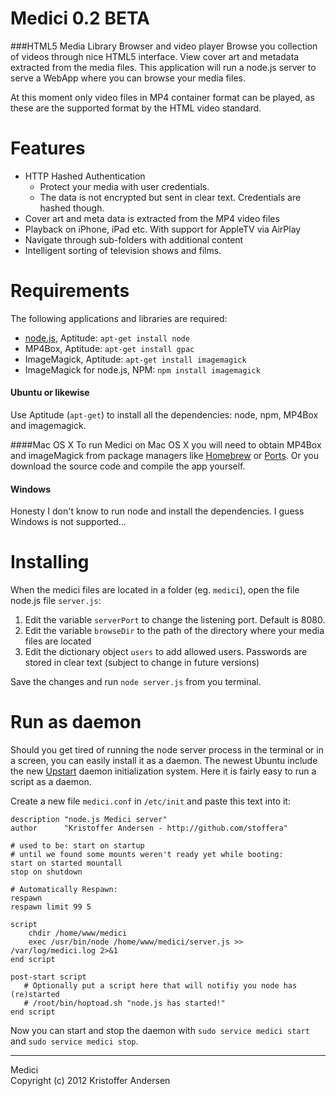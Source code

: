 Medici 0.2 BETA
======

###HTML5 Media Library Browser and video player
Browse you collection of videos through  nice HTML5 interface. View cover art and metadata extracted from the media files.
This application will run a node.js server to serve a WebApp where you can browse your media files.

At this moment only video files in MP4 container format can be played, as these are the supported format by the HTML video standard.

Features
========
* HTTP Hashed Authentication
  * Protect your media with user credentials. 
  * The data is not encrypted but sent in clear text. Credentials are hashed though.
* Cover art and meta data is extracted from the MP4 video files
* Playback on iPhone, iPad etc. With support for AppleTV via AirPlay
* Navigate through sub-folders with additional content
* Intelligent sorting of television shows and films.

Requirements
============
The following applications and libraries are required:

* [node.js](http://nodejs.org), Aptitude: `apt-get install node`
* MP4Box, Aptitude: `apt-get install gpac`
* ImageMagick, Aptitude: `apt-get install imagemagick`
* ImageMagick for node.js, NPM: `npm install imagemagick`

#### Ubuntu or likewise
Use Aptitude (`apt-get`) to install all the dependencies: node, npm, MP4Box and imagemagick.

####Mac OS X
To run Medici on Mac OS X you will need to obtain MP4Box and imageMagick from package managers like [Homebrew](http://mxcl.github.com/homebrew/) or [Ports](http://www.macports.org). Or you download the source code and compile the app yourself.

#### Windows
Honesty I don't know to run node and install the dependencies. I guess Windows is not supported...

Installing
==========
When the medici files are located in a folder (eg. `medici`), open the file node.js file `server.js`:

1. Edit the variable `serverPort` to change the listening port. Default is 8080.
2. Edit the variable `browseDir` to the path of the directory where your media files are located
3. Edit the dictionary object `users` to add allowed users. Passwords are stored in clear text (subject to change in future versions)

Save the changes and run `node server.js` from you terminal.

Run as daemon
=============
Should you get tired of running the node server process in the terminal or in a screen, you can easily install it as a daemon. The newest Ubuntu include the new [Upstart](http://upstart.ubuntu.com) daemon initialization system. Here it is fairly easy to run a script as a daemon.

Create a new file `medici.conf` in `/etc/init` and paste this text into it:

	description "node.js Medici server"
	author      "Kristoffer Andersen - http://github.com/stoffera"
 
	# used to be: start on startup
	# until we found some mounts weren't ready yet while booting:
	start on started mountall
	stop on shutdown
 
	# Automatically Respawn:
	respawn
	respawn limit 99 5
 
	script
	    chdir /home/www/medici
	    exec /usr/bin/node /home/www/medici/server.js >> /var/log/medici.log 2>&1
	end script
 
	post-start script
	   # Optionally put a script here that will notifiy you node has (re)started
	   # /root/bin/hoptoad.sh "node.js has started!"
	end script

Now you can start and stop the daemon with `sudo service medici start` and `sudo service medici stop`.

--------
Medici  
Copyright (c) 2012 Kristoffer Andersen